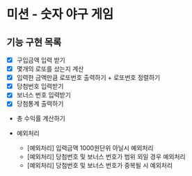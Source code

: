 # 미션 - 숫자 야구 게임

## 기능 구현 목록
- [X] 구입금액 입력 받기
- [X] 몇개의 로또를 샀는지 계산
- [X] 입력한 금액만큼 로또번호 출력하기 + 로또번호 정렬하기
- [X] 당첨번호 입력받기
- [X] 보너스 번호 입력받기
- [X] 당첨통계 출력하기
- 총 수익률 계산하기

- 예외처리
   - [예외처리] 입력금액 1000원단위 아닐시 예외처리
   - [예외처리] 당첨번호 및 보너스 번호가 범위 외일 경우 예외처리
   - [예외처리] 당첨번호 및 보너스 번호가 중복될 시 예외처리